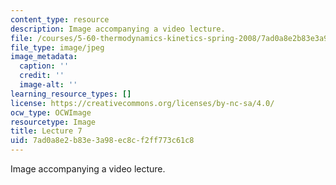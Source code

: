 ```yaml
---
content_type: resource
description: Image accompanying a video lecture.
file: /courses/5-60-thermodynamics-kinetics-spring-2008/7ad0a8e2b83e3a98ec8cf2ff773c61c8_lec07_th.jpg
file_type: image/jpeg
image_metadata:
  caption: ''
  credit: ''
  image-alt: ''
learning_resource_types: []
license: https://creativecommons.org/licenses/by-nc-sa/4.0/
ocw_type: OCWImage
resourcetype: Image
title: Lecture 7
uid: 7ad0a8e2-b83e-3a98-ec8c-f2ff773c61c8
---
```

Image accompanying a video lecture.
